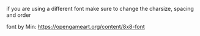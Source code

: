if you are using a different font make sure to change the charsize, spacing and order

font by Min: https://opengameart.org/content/8x8-font
